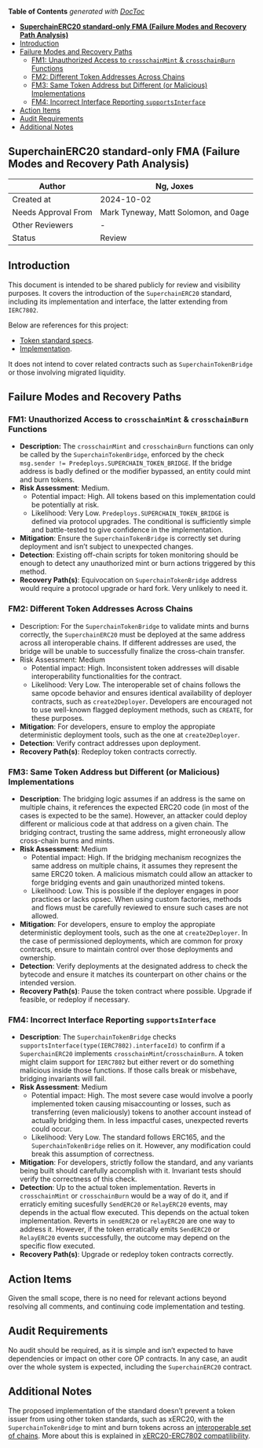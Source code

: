 <!-- START doctoc generated TOC please keep comment here to allow auto update -->
<!-- DON'T EDIT THIS SECTION, INSTEAD RE-RUN doctoc TO UPDATE -->

**Table of Contents** *generated with [DocToc](https://github.com/thlorenz/doctoc)*

- [**SuperchainERC20 standard-only FMA (Failure Modes and Recovery Path Analysis)**](#superchainerc20-standard-only-fma-failure-modes-and-recovery-path-analysis)
- [Introduction](#introduction)
- [Failure Modes and Recovery Paths](#failure-modes-and-recovery-paths)
  - [FM1: Unauthorized Access to `crosschainMint` & `crosschainBurn` Functions](#fm1-unauthorized-access-to-crosschainmint--crosschainburn-functions)
  - [FM2: Different Token Addresses Across Chains](#fm2-different-token-addresses-across-chains)
  - [FM3: Same Token Address but Different (or Malicious) Implementations](#fm3-same-token-address-but-different-or-malicious-implementations)
  - [FM4: Incorrect Interface Reporting `supportsInterface`](#fm4-incorrect-interface-reporting-supportsinterface)
- [Action Items](#action-items)
- [Audit Requirements](#audit-requirements)
- [Additional Notes](#additional-notes)

<!-- END doctoc generated TOC please keep comment here to allow auto update -->

## **SuperchainERC20 standard-only FMA (Failure Modes and Recovery Path Analysis)**

| Author | Ng, Joxes |
| --- | --- |
| Created at | 2024-10-02 |
| Needs Approval From | Mark Tyneway, Matt Solomon, and 0age |
| Other Reviewers | - |
| Status | Review |

## Introduction

This document is intended to be shared publicly for review and visibility purposes. It covers the introduction of the `SuperchainERC20` standard, including its implementation and interface, the latter extending from `IERC7802`.

Below are references for this project:

- [Token standard specs](https://github.com/ethereum-optimism/specs/blob/main/specs/interop/token-bridging.md).
- [Implementation](https://github.com/ethereum-optimism/optimism/blob/develop/packages/contracts-bedrock/src/L2/SuperchainERC20.sol).

It does not intend to cover related contracts such as `SuperchainTokenBridge` or those involving migrated liquidity.

## Failure Modes and Recovery Paths

### FM1: Unauthorized Access to `crosschainMint` & `crosschainBurn` Functions

- **Description:** The `crosschainMint` and `crosschainBurn` functions can only be called by the `SuperchainTokenBridge`,  enforced by the check `msg.sender != Predeploys.SUPERCHAIN_TOKEN_BRIDGE`. If the bridge address is badly defined or the modifier bypassed, an entity could mint and burn tokens. 
- **Risk Assessment**: Medium.
    - Potential impact: High. All tokens based on this implementation could be potentially at risk.
    - Likelihood: Very Low. `Predeploys.SUPERCHAIN_TOKEN_BRIDGE` is defined via protocol upgrades. The conditional is sufficiently simple and battle-tested to give confidence in the implementation.
- **Mitigation**: Ensure the `SuperchainTokenBridge` is correctly set during deployment and isn’t subject to unexpected changes.
- **Detection**: Existing off-chain scripts for token monitoring should be enough to detect any unauthorized mint or burn actions triggered by this method.
- **Recovery Path(s)**: Equivocation on `SuperchainTokenBridge` address would require a protocol upgrade or hard fork. Very unlikely to need it.

### FM2: Different Token Addresses Across Chains

- Description: For the `SuperchainTokenBridge` to validate mints and burns correctly, the `SuperchainERC20` must be deployed at the same address across all interoperable chains. If different addresses are used, the bridge will be unable to successfully finalize the cross-chain transfer.
- Risk Assessment: Medium
    - Potential impact: High. Inconsistent token addresses will disable interoperability functionalities for the contract.
    - Likelihood: Very Low. The interoperable set of chains follows the same opcode behavior and ensures identical availability of deployer contracts, such as `create2Deployer`. Developers are encouraged not to use well-known flagged deployment methods, such as `CREATE`, for these purposes.
- **Mitigation**: For developers, ensure to employ the appropiate deterministic deployment tools, such as the one at `create2Deployer`.
- **Detection**: Verify contract addresses upon deployment.
- **Recovery Path(s)**: Redeploy token contracts correctly.

### FM3: Same Token Address but Different (or Malicious) Implementations

- **Description**: The bridging logic assumes if an address is the same on multiple chains, it references the expected ERC20 code (in most of the cases is expected to be the same). However, an attacker could deploy different or malicious code at that address on a given chain. The bridging contract, trusting the same address, might erroneously allow cross-chain burns and mints.
- **Risk Assessment**: Medium
    - Potential impact: High. If the bridging mechanism recognizes the same address on multiple chains, it assumes they represent the same ERC20 token. A malicious mismatch could allow an attacker to forge bridging events and gain unauthorized minted tokens.
    - Likelihood: Low. This is possible if the deployer engages in poor practices or lacks opsec. When using custom factories, methods and flows must be carefully reviewed to ensure such cases are not allowed.
- **Mitigation**: For developers, ensure to employ the appropiate deterministic deployment tools, such as the one at `create2Deployer`. In the case of permissioned deployments, which are common for proxy contracts, ensure to maintain control over those deployments and ownership.
- **Detection**: Verify deployments at the designated address to check the bytecode and ensure it matches its counterpart on other chains or the intended version.
- **Recovery Path(s)**: Pause the token contract where possible. Upgrade if feasible, or redeploy if necessary.

### FM4: Incorrect Interface Reporting `supportsInterface`

- **Description**: The `SuperchainTokenBridge`  checks `supportsInterface(type(IERC7802).interfaceId)` to confirm if a `SuperchainERC20` implements `crosschainMint`/`crosschainBurn`. A token might claim support for `IERC7802` but either revert or do something malicious inside those functions. If those calls break or misbehave, bridging invariants will fail.
- **Risk Assessment**: Medium
    - Potential impact: High. The most severe case would involve a poorly implemented token causing misaccounting or losses, such as transferring (even maliciously) tokens to another account instead of actually bridging them. In less impactful cases, unexpected reverts could occur.
    - Likelihood: Very Low. The standard follows ERC165, and the `SuperchainTokenBridge` relies on it. However, any modification could break this assumption of correctness.
- **Mitigation**: For developers, strictly follow the standard, and any variants being built should carefully accomplish with it. Invariant tests should verify the correctness of this check.
- **Detection**: Up to the actual token implementation. Reverts in `crosschainMint` or `crosschainBurn` would be a way of do it, and if erraticly emiting sucesfully `SendERC20` or `RelayERC20` events, may depends in the actual flow executed. 
This depends on the actual token implementation. Reverts in `sendERC20` or `relayERC20` are one way to address it. However, if the token erratically emits `SendERC20` or `RelayERC20` events successfully, the outcome may depend on the specific flow executed.
- **Recovery Path(s)**: Upgrade or redeploy token contracts correctly.

## Action Items

Given the small scope, there is no need for relevant actions beyond resolving all comments, and continuing code implementation and testing.

## Audit Requirements

No audit should be required, as it is simple and isn’t expected to have dependencies or impact on other core OP contracts. In any case, an audit over the whole system is expected, including the `SuperchainERC20` contract.

## Additional Notes

The proposed implementation of the standard doesn’t prevent a token issuer from using other token standards, such as xERC20, with the `SuperchainTokenBridge` to mint and burn tokens across an [interoperable set of chains](https://specs.optimism.io/interop/overview.html). More about this is explained in [xERC20-ERC7802 compatilibility](https://defi-wonderland.notion.site/xERC20-ERC7802-compatibility-14c9a4c092c780ca94a8cb81e980d813).
